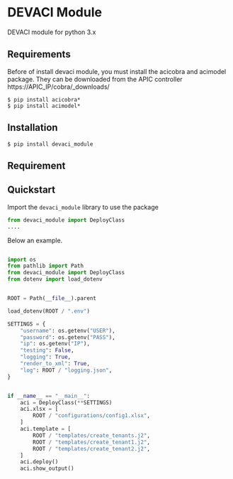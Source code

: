 # DEVACI Module
DEVACI module for python 3.x

## Requirements
Before of install devaci module, you must install the acicobra and acimodel package.
They can be downloaded from the APIC controller https://APIC_IP/cobra/_downloads/

```shell
$ pip install acicobra*
$ pip install acimodel*
```

## Installation
```shell
$ pip install devaci_module
```

## Requirement


## Quickstart
Import the `devaci_module` library to use the package
```python
from devaci_module import DeployClass
....
```

Below an example.
```python

import os
from pathlib import Path
from devaci_module import DeployClass
from dotenv import load_dotenv


ROOT = Path(__file__).parent

load_dotenv(ROOT / ".env")

SETTINGS = {
    "username": os.getenv("USER"),
    "password": os.getenv("PASS"),
    "ip": os.getenv("IP"),
    "testing": False,
    "logging": True,
    "render_to_xml": True,
    "log": ROOT / "logging.json",
}


if __name__ == "__main__":
    aci = DeployClass(**SETTINGS)
    aci.xlsx = [
        ROOT / "configurations/config1.xlsx",
    ]
    aci.template = [
        ROOT / "templates/create_tenants.j2",
        ROOT / "templates/create_tenant1.j2",
        ROOT / "templates/create_tenant2.j2",
    ]
    aci.deploy()
    aci.show_output()
```